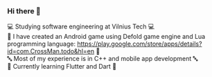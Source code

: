 ### Hi there 👋

💻 Studying software engineering at Vilnius Tech 💻 <br />
📱 I have created an Android game using Defold game engine and Lua programming language: https://play.google.com/store/apps/details?id=com.CrossMan.todo&hl=en 📱 <br />
🔤 Most of my experience is in C++ and mobile app development 🔤 <br />
📖 Currently learning Flutter and Dart 📖
